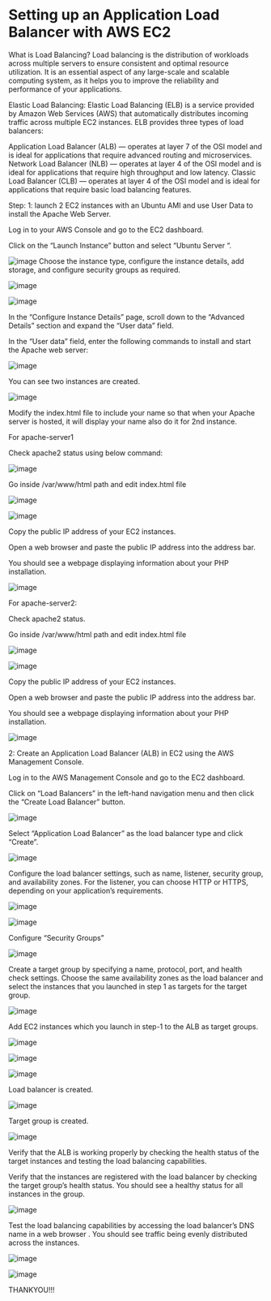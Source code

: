 # Setting up an Application Load Balancer with AWS EC2

What is Load Balancing?
Load balancing is the distribution of workloads across multiple servers to ensure consistent and optimal resource utilization. It is an essential aspect of any large-scale and scalable computing system, as it helps you to improve the reliability and performance of your applications.

Elastic Load Balancing:
Elastic Load Balancing (ELB) is a service provided by Amazon Web Services (AWS) that automatically distributes incoming traffic across multiple EC2 instances. ELB provides three types of load balancers:

Application Load Balancer (ALB) — operates at layer 7 of the OSI model and is ideal for applications that require advanced routing and microservices.
Network Load Balancer (NLB) — operates at layer 4 of the OSI model and is ideal for applications that require high throughput and low latency.
Classic Load Balancer (CLB) — operates at layer 4 of the OSI model and is ideal for applications that require basic load balancing features.

Step:
1:
launch 2 EC2 instances with an Ubuntu AMI and use User Data to install the Apache Web Server.

Log in to your AWS Console and go to the EC2 dashboard.

Click on the “Launch Instance” button and select “Ubuntu Server “.

![image](https://github.com/haneefmohamed/AWS-Projects/assets/159698808/b13d27da-9b96-496c-9e43-a45808b6b0a6)
Choose the instance type, configure the instance details, add storage, and configure security groups as required.

![image](https://github.com/haneefmohamed/AWS-Projects/assets/159698808/6f5c22a5-c332-4618-b73a-8b8cd5423b49)

![image](https://github.com/haneefmohamed/AWS-Projects/assets/159698808/09ee5bbd-e4f1-4732-bb24-a4d18471a511)

In the “Configure Instance Details” page, scroll down to the “Advanced Details” section and expand the “User data” field.

In the “User data” field, enter the following commands to install and start the Apache web server:

![image](https://github.com/haneefmohamed/AWS-Projects/assets/159698808/69756c6b-c258-4279-ae39-3dcb12f7d19f)

You can see two instances are created.

![image](https://github.com/haneefmohamed/AWS-Projects/assets/159698808/0f7721b2-dc51-493f-bb6d-0f7f11edc2ef)

Modify the index.html file to include your name so that when your Apache server is hosted, it will display your name also do it for 2nd instance.

For apache-server1

Check apache2 status using below command:

![image](https://github.com/haneefmohamed/AWS-Projects/assets/159698808/c3956fde-0b18-4dec-8280-72f20ec079fe)

Go inside /var/www/html path and edit index.html file

![image](https://github.com/haneefmohamed/AWS-Projects/assets/159698808/7539a553-997c-4fae-aff6-a25fc99d5d2b)

![image](https://github.com/haneefmohamed/AWS-Projects/assets/159698808/bfedff62-edcc-49e4-82fd-ca2070a0b09d)

Copy the public IP address of your EC2 instances.

Open a web browser and paste the public IP address into the address bar.

You should see a webpage displaying information about your PHP installation.

![image](https://github.com/haneefmohamed/AWS-Projects/assets/159698808/5620be68-ec62-4242-89ab-ac029d5b887b)

For apache-server2:

Check apache2 status.

Go inside /var/www/html path and edit index.html file

![image](https://github.com/haneefmohamed/AWS-Projects/assets/159698808/8d06df71-7f01-4fe8-a90f-01bb409b59f2)

![image](https://github.com/haneefmohamed/AWS-Projects/assets/159698808/65ce832e-7bd0-47ef-955e-228fe23eb636)

Copy the public IP address of your EC2 instances.

Open a web browser and paste the public IP address into the address bar.

You should see a webpage displaying information about your PHP installation.

![image](https://github.com/haneefmohamed/AWS-Projects/assets/159698808/e8118d04-e155-4c13-acba-158017a3efdd)

2:
Create an Application Load Balancer (ALB) in EC2 using the AWS Management Console.

Log in to the AWS Management Console and go to the EC2 dashboard.

Click on “Load Balancers” in the left-hand navigation menu and then click the “Create Load Balancer” button.

![image](https://github.com/haneefmohamed/AWS-Projects/assets/159698808/32b1d232-4ec6-4e89-89ec-ffa99145fec3)

Select “Application Load Balancer” as the load balancer type and click “Create”.

![image](https://github.com/haneefmohamed/AWS-Projects/assets/159698808/0662064e-c1a6-4cf4-9272-b567525eb6df)

Configure the load balancer settings, such as name, listener, security group, and availability zones. For the listener, you can choose HTTP or HTTPS, depending on your application’s requirements.

![image](https://github.com/haneefmohamed/AWS-Projects/assets/159698808/94a411a3-80f2-4a8b-8614-f56ea5100efe)

![image](https://github.com/haneefmohamed/AWS-Projects/assets/159698808/770ec808-b149-480f-b824-8305e811cc43)

Configure “Security Groups”

![image](https://github.com/haneefmohamed/AWS-Projects/assets/159698808/e88e1c31-1975-4d81-bf03-85672b540cee)

Create a target group by specifying a name, protocol, port, and health check settings. Choose the same availability zones as the load balancer and select the instances that you launched in step 1 as targets for the target group.

![image](https://github.com/haneefmohamed/AWS-Projects/assets/159698808/484aae0b-44f3-41d9-8bbd-b5a752c7ba87)

Add EC2 instances which you launch in step-1 to the ALB as target groups.

![image](https://github.com/haneefmohamed/AWS-Projects/assets/159698808/746c79e1-4dea-4cd8-9c0f-3aee9bf1b35a)

![image](https://github.com/haneefmohamed/AWS-Projects/assets/159698808/aa7f7674-9d67-47a8-b08d-66e7cf497e4b)

![image](https://github.com/haneefmohamed/AWS-Projects/assets/159698808/7a50e61e-af35-473b-89f2-5ffa499efcf1)

Load balancer is created.

![image](https://github.com/haneefmohamed/AWS-Projects/assets/159698808/29bd9547-d5f9-43e6-9460-2d0b6dd59018)

Target group is created.

![image](https://github.com/haneefmohamed/AWS-Projects/assets/159698808/21b30e2e-0c1c-4dd6-a712-2a5a4ed71a49)

Verify that the ALB is working properly by checking the health status of the target instances and testing the load balancing capabilities.

Verify that the instances are registered with the load balancer by checking the target group’s health status. You should see a healthy status for all instances in the group.

![image](https://github.com/haneefmohamed/AWS-Projects/assets/159698808/16655f43-1964-4888-8904-e2e29cd4efcb)

Test the load balancing capabilities by accessing the load balancer’s DNS name in a web browser . You should see traffic being evenly distributed across the instances.

![image](https://github.com/haneefmohamed/AWS-Projects/assets/159698808/0109acab-ae49-48f8-bd3d-5c140e074d72)

![image](https://github.com/haneefmohamed/AWS-Projects/assets/159698808/5732c2f1-5b32-4d83-891d-bddfd8b3b034)

THANKYOU!!!
